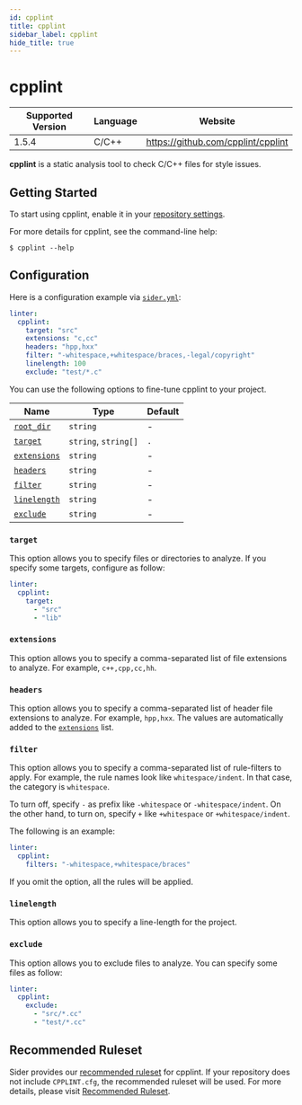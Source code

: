 ```yaml
---
id: cpplint
title: cpplint
sidebar_label: cpplint
hide_title: true
---
```


# cpplint

| Supported Version | Language | Website                            |
| ----------------- | -------- | ---------------------------------- |
| 1.5.4             | C/C++    | https://github.com/cpplint/cpplint |

**cpplint** is a static analysis tool to check C/C++ files for style issues.

## Getting Started

To start using cpplint, enable it in your [repository settings](../../getting-started/repository-settings.md).

For more details for cpplint, see the command-line help:

```shell
$ cpplint --help
```

## Configuration

Here is a configuration example via [`sider.yml`](../../getting-started/custom-configuration.md):

```yaml
linter:
  cpplint:
    target: "src"
    extensions: "c,cc"
    headers: "hpp,hxx"
    filter: "-whitespace,+whitespace/braces,-legal/copyright"
    linelength: 100
    exclude: "test/*.c"
```

You can use the following options to fine-tune cpplint to your project.

| Name                                                                                  | Type                 | Default |
| ------------------------------------------------------------------------------------- | -------------------- | ------- |
| [`root_dir`](../../getting-started/custom-configuration.md#linteranalyzer_idroot_dir) | `string`             | -       |
| [`target`](#target)                                                                   | `string`, `string[]` | `.`     |
| [`extensions`](#extensions)                                                           | `string`             | -       |
| [`headers`](#headers)                                                                 | `string`             | -       |
| [`filter`](#filter)                                                                   | `string`             | -       |
| [`linelength`](#linelength)                                                           | `string`             | -       |
| [`exclude`](#exclude)                                                                 | `string`             | -       |

### `target`

This option allows you to specify files or directories to analyze. If you specify some targets, configure as follow:

```Yaml
linter:
  cpplint:
    target:
      - "src"
      - "lib"
```

### `extensions`

This option allows you to specify a comma-separated list of file extensions to analyze. For example, `c++,cpp,cc,hh`.

### `headers`

This option allows you to specify a comma-separated list of header file extensions to analyze. For example, `hpp,hxx`.
The values are automatically added to the [`extensions`](#extensions) list.

### `filter`

This option allows you to specify a comma-separated list of rule-filters to apply.
For example, the rule names look like `whitespace/indent`. In that case, the category is `whitespace`.

To turn off, specify `-` as prefix like `-whitespace` or `-whitespace/indent`.
On the other hand, to turn on, specify `+` like `+whitespace` or `+whitespace/indent`.

The following is an example:

```yaml
linter:
  cpplint:
    filters: "-whitespace,+whitespace/braces"
```

If you omit the option, all the rules will be applied.

### `linelength`

This option allows you to specify a line-length for the project.

### `exclude`

This option allows you to exclude files to analyze. You can specify some files as follow:

```yaml
linter:
  cpplint:
    exclude:
      - "src/*.cc"
      - "test/*.cc"
```

## Recommended Ruleset

Sider provides our [recommended ruleset](https://github.com/sider/runners/blob/HEAD/images/cpplint/sider_recommended_CPPLINT.cfg) for cpplint. If your repository does not include `CPPLINT.cfg`, the recommended ruleset will be used. For more details, please visit [Recommended Ruleset](../../getting-started/recommended-rules.md).
